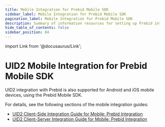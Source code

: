 ```yaml
---
title: Mobile Integration for Prebid Mobile SDK
sidebar_label: Mobile Integration for Prebid Mobile SDK
pagination_label: Mobile Integration for Prebid Mobile SDK
description: Summary of information resources for setting up Prebid integration on mobile devices.
hide_table_of_contents: false
sidebar_position: 04
---
```


import Link from '@docusaurus/Link';

# UID2 Mobile Integration for Prebid Mobile SDK

UID2 integration with Prebid is also supported for Android and iOS mobile devices, using the Prebid Mobile SDK.

For details, see the following sections of the mobile integration guides:

- [UID2 Client-Side Integration Guide for Mobile: Prebid Integration](../guides/integration-mobile-client-side#optional-uid2-prebid-mobile-sdk-integration)
- [UID2 Client-Server Integration Guide for Mobile: Prebid Integration](../guides/integration-mobile-client-server#optional-uid2-prebid-mobile-sdk-integration)
